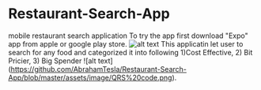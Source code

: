 # Restaurant-Search-App
mobile restaurant search application
To try the app first download "Expo" app from apple or google play store.
![alt text]()
This applicatin let user to search for any food and categorized it into following 1)Cost Effective, 2) Bit Pricier, 3) Big Spender
![alt text] (https://github.com/AbrahamTesla/Restaurant-Search-App/blob/master/assets/image/QRS%20code.png).
